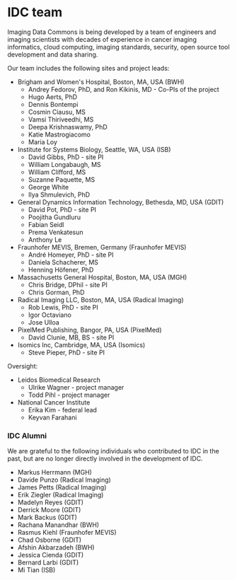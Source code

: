 # IDC team

Imaging Data Commons is being developed by a team of engineers and imaging scientists with decades of experience in cancer imaging informatics, cloud computing, imaging standards, security, open source tool development and data sharing.&#x20;

Our team includes the following sites and project leads:

* Brigham and Women's Hospital, Boston, MA, USA (BWH)
  * Andrey Fedorov, PhD, and Ron Kikinis, MD - Co-PIs of the project
  * Hugo Aerts, PhD
  * Dennis Bontempi
  * Cosmin Ciausu, MS
  * Vamsi Thiriveedhi, MS
  * Deepa Krishnaswamy, PhD
  * Katie Mastrogiacomo
  * Maria Loy
* Institute for Systems Biology, Seattle, WA, USA (ISB)
  * David Gibbs, PhD - site PI
  * William Longabaugh, MS
  * William Clifford, MS
  * Suzanne Paquette, MS
  * George White
  * Ilya Shmulevich, PhD
* General Dynamics Information Technology, Bethesda, MD, USA (GDIT)
  * David Pot, PhD - site PI
  * Poojitha Gundluru
  * Fabian Seidl
  * Prema Venkatesun
  * Anthony Le
* Fraunhofer MEVIS, Bremen, Germany (Fraunhofer MEVIS)
  * André Homeyer, PhD - site PI
  * Daniela Schacherer, MS
  * Henning Höfener, PhD
* Massachusetts General Hospital, Boston, MA, USA (MGH)
  * Chris Bridge, DPhil - site PI
  * Chris Gorman, PhD
* Radical Imaging LLC, Boston, MA, USA (Radical Imaging)
  * Rob Lewis, PhD - site PI
  * Igor Octaviano
  * Jose Ulloa
* PixelMed Publishing, Bangor, PA, USA (PixelMed)
  * David Clunie, MB, BS - site PI
* Isomics Inc, Cambridge, MA, USA (Isomics)
  * Steve Pieper, PhD - site PI

Oversight:

* Leidos Biomedical Research
  * Ulrike Wagner - project manager
  * Todd Pihl - project manager
* National Cancer Institute
  * Erika Kim - federal lead
  * Keyvan Farahani

### IDC Alumni

We are grateful to the following individuals who contributed to IDC in the past, but are no longer directly involved in the development of IDC.

* Markus Herrmann (MGH)
* Davide Punzo (Radical Imaging)
* James Petts (Radical Imaging)
* Erik Ziegler (Radical Imaging)
* Madelyn Reyes (GDIT)
* Derrick Moore (GDIT)
* Mark Backus (GDIT)
* Rachana Manandhar (BWH)
* Rasmus Kiehl (Fraunhofer MEVIS)
* Chad Osborne (GDIT)
* Afshin Akbarzadeh (BWH)
* Jessica Cienda (GDIT)
* Bernard Larbi (GDIT)
* Mi Tian (ISB)

